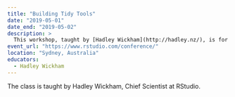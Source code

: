```yaml
---
title: "Building Tidy Tools"
date: "2019-05-01"
date_end: "2019-05-02"
description: >
  This workshop, taught by [Hadley Wickham](http://hadley.nz/), is for people who have experience programming in R and want to learn how to tackle larger scale problems. 
event_url: "https://www.rstudio.com/conference/"
location: "Sydney, Australia"
educators:
  - Hadley Wickham
---
```


The class is taught by Hadley Wickham, Chief Scientist at RStudio.
